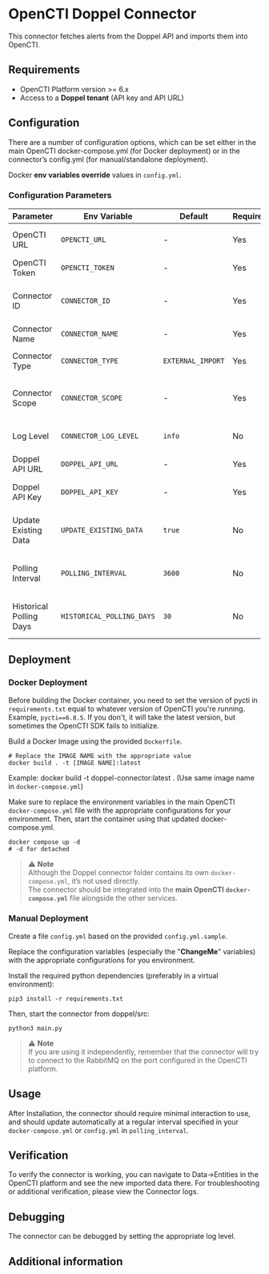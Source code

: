 # OpenCTI Doppel Connector

This connector fetches alerts from the Doppel API and imports them into OpenCTI.

## Requirements

- OpenCTI Platform version >= 6.x
- Access to a **Doppel tenant** (API key and API URL)

## Configuration

There are a number of configuration options, which can be set either in the main OpenCTI docker-compose.yml (for Docker deployment) or in the connector’s config.yml (for manual/standalone deployment).

Docker **env variables override** values in `config.yml`.

### Configuration Parameters

| Parameter               | Env Variable              | Default           | Required | Description                                          |
| ----------------------- | ------------------------- | ----------------- | -------- | ---------------------------------------------------- |
| OpenCTI URL             | `OPENCTI_URL`             | -                 | Yes      | URL of the OpenCTI platform                          |
| OpenCTI Token           | `OPENCTI_TOKEN`           | -                 | Yes      | API token for OpenCTI                                |
| Connector ID            | `CONNECTOR_ID`            | -                 | Yes      | Unique UUID for this connector instance              |
| Connector Name          | `CONNECTOR_NAME`          | -                 | Yes      | Name to display inside OpenCTI                       |
| Connector Type          | `CONNECTOR_TYPE`          | `EXTERNAL_IMPORT` | Yes      | Should always be `EXTERNAL_IMPORT`                   |
| Connector Scope         | `CONNECTOR_SCOPE`         | -                 | Yes      | Scope of the data being imported (e.g., `Indicator`) |
| Log Level               | `CONNECTOR_LOG_LEVEL`     | `info`            | No       | Log verbosity (`debug`, `info`, `warn`, `error`)     |
| Doppel API URL          | `DOPPEL_API_URL`          | -                 | Yes      | URL for Doppel alerts API                            |
| Doppel API Key          | `DOPPEL_API_KEY`          | -                 | Yes      | API Key to authenticate with Doppel                  |
| Update Existing Data    | `UPDATE_EXISTING_DATA`    | `true`            | No       | Whether to update existing STIX objects in OpenCTI   |
| Polling Interval        | `POLLING_INTERVAL`        | `3600`            | No       | Interval (in seconds) between API polling            |
| Historical Polling Days | `HISTORICAL_POLLING_DAYS` | `30`              | No       | Days of historical data to pull on first run         |

## Deployment

### Docker Deployment

Before building the Docker container, you need to set the version of pycti in `requirements.txt` equal to whatever
version of OpenCTI you're running. Example, `pycti==6.8.5`. If you don't, it will take the latest version, but
sometimes the OpenCTI SDK fails to initialize.

Build a Docker Image using the provided `Dockerfile`.

```shell
# Replace the IMAGE NAME with the appropriate value
docker build . -t [IMAGE NAME]:latest
```

Example:
docker build -t doppel-connector:latest . (Use same image name in `docker-compose.yml`)

Make sure to replace the environment variables in the main OpenCTI `docker-compose.yml` file with the appropriate configurations for your environment.
Then, start the container using that updated docker-compose.yml.

```shell
docker compose up -d
# -d for detached
```

> ⚠️ **Note**\
> Although the Doppel connector folder contains its own `docker-compose.yml`, it’s not used directly.\
> The connector should be integrated into the **main OpenCTI `docker-compose.yml`** file alongside the other services.

### Manual Deployment

Create a file `config.yml` based on the provided `config.yml.sample`.

Replace the configuration variables (especially the "**ChangeMe**" variables) with the appropriate configurations for
you environment.

Install the required python dependencies (preferably in a virtual environment):

```shell
pip3 install -r requirements.txt
```

Then, start the connector from doppel/src:

```shell
python3 main.py
```

> ⚠️ **Note**\
> If you are using it independently, remember that the connector will try to connect to the RabbitMQ on the port configured in the OpenCTI platform.

## Usage

After Installation, the connector should require minimal interaction to use, and should update automatically at a regular interval specified in your `docker-compose.yml` or `config.yml` in `polling_interval`.

## Verification

To verify the connector is working, you can navigate to Data->Entities in the OpenCTI platform and see the new imported data there. For troubleshooting or additional verification, please view the Connector logs.

## Debugging

The connector can be debugged by setting the appropriate log level.

## Additional information

<!--
Any additional information about this connector
* What information is ingested/updated/changed
* What should the user take into account when using this connector
* ...
-->
